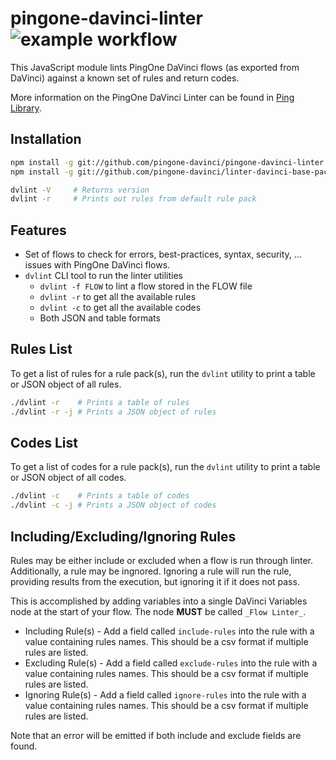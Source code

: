 pingone-davinci-linter  ![example workflow](https://github.com/pingone-davinci/pingone-davinci-linter/actions/workflows/tests.yml/badge.svg)
=========

This JavaScript module lints PingOne DaVinci flows (as exported from DaVinci) against a known set of
rules and return codes.

More information on the PingOne DaVinci Linter can be found in [Ping Library](https://library.pingidentity.com/page/collection-linter).

## Installation

```bash
npm install -g git://github.com/pingone-davinci/pingone-davinci-linter.git
npm install -g git://github.com/pingone-davinci/linter-davinci-base-pack.git

dvlint -V     # Returns version
dvlint -r     # Prints out rules from default rule pack
```

## Features

- Set of flows to check for errors, best-practices, syntax, security, ... issues with PingOne DaVinci flows.
- `dvlint` CLI tool to run the linter utilities
  - `dvlint -f FLOW` to lint a flow stored in the FLOW file
  - `dvlint -r` to get all the available rules
  - `dvlint -c` to get all the available codes
  - Both JSON and table formats

## Rules List
To get a list of rules for a rule pack(s), run the `dvlint` utility to print a table or JSON object of all rules.
```bash
./dvlint -r    # Prints a table of rules
./dvlint -r -j # Prints a JSON object of rules
```

## Codes List
To get a list of codes for a rule pack(s), run the `dvlint` utility to print a table or JSON object of all codes.
```bash
./dvlint -c    # Prints a table of codes
./dvlint -c -j # Prints a JSON object of codes
```

## Including/Excluding/Ignoring Rules
Rules may be either include or excluded when a flow is run through linter.  Additionally, a rule may be ingnored.  Ignoring a rule will run the rule, providing results from the execution, but ignoring it if it does not pass.

This is accomplished by adding variables into a single DaVinci Variables node at the start of your flow.  The node **MUST** be called `_Flow Linter_`.

* Including Rule(s) - Add a field called `include-rules` into the rule with a value containing rules names.  This should be a csv format if multiple rules are listed.
* Excluding Rule(s) - Add a field called `exclude-rules` into the rule with a value containing rules names.  This should be a csv format if multiple rules are listed.
* Ignoring Rule(s) - Add a field called `ignore-rules` into the rule with a value containing rules names.  This should be a csv format if multiple rules are listed.

Note that an error will be emitted if both include and exclude fields are found.

